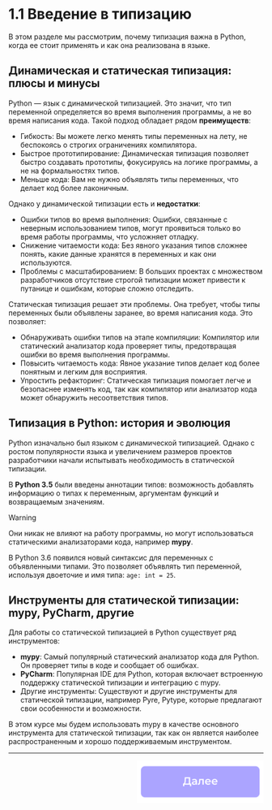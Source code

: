# 1.1 Введение в типизацию
В этом разделе мы рассмотрим, почему типизация важна в Python, когда ее стоит применять и как она реализована в языке. 

## Динамическая и статическая типизация: плюсы и минусы
Python — язык с динамической типизацией.  Это значит, что тип переменной определяется во время выполнения программы, а не во время написания кода. Такой подход обладает рядом **преимуществ**:
* Гибкость:  Вы можете легко менять типы переменных на лету, не беспокоясь о строгих ограничениях компилятора. 
* Быстрое прототипирование:  Динамическая типизация позволяет быстро создавать прототипы, фокусируясь на логике программы, а не на формальностях типов. 
* Меньше кода: Вам не нужно объявлять типы переменных, что делает код более лаконичным.

Однако у динамической типизации есть и **недостатки**:
* Ошибки типов во время выполнения:  Ошибки, связанные с неверным использованием типов, могут проявиться только во время работы программы, что усложняет отладку.
* Снижение читаемости кода:  Без явного указания типов сложнее понять, какие данные хранятся в переменных и как они используются.
* Проблемы с масштабированием:  В больших проектах с множеством разработчиков отсутствие строгой типизации может привести к путанице и ошибкам, которые сложно отследить.

Статическая типизация решает эти проблемы. Она требует, чтобы типы переменных были объявлены заранее, во время написания кода. Это позволяет:
* Обнаруживать ошибки типов на этапе компиляции:  Компилятор или статический анализатор кода проверяет типы, предотвращая ошибки во время выполнения программы. 
* Повысить читаемость кода:  Явное указание типов делает код более понятным и легким для восприятия.
* Упростить рефакторинг:  Статическая типизация помогает легче и безопаснее изменять код, так как компилятор или анализатор кода может обнаружить несоответствия типов.

## Типизация в Python: история и эволюция
Python изначально был языком с динамической типизацией.  Однако с ростом популярности языка и увеличением размеров проектов разработчики начали испытывать необходимость в статической типизации. 

В **Python 3.5** были введены аннотации типов: возможность добавлять информацию о типах к переменным, аргументам функций и возвращаемым значениям.  

> [!WARNING]
> Они никак не влияют на работу программы, но могут использоваться статическими анализаторами кода, например **mypy**.

В Python 3.6 появился новый синтаксис для переменных с объявленными типами.  Это позволяет объявлять тип переменной, используя двоеточие и имя типа:  `age: int = 25`.

## Инструменты для статической типизации: mypy, PyCharm, другие
Для работы со статической типизацией в Python существует ряд инструментов:
* **mypy**:  Самый популярный статический анализатор кода для Python. Он проверяет типы в коде и сообщает об ошибках. 
* **PyCharm**:  Популярная IDE для Python, которая включает встроенную поддержку статической типизации и интеграцию с mypy. 
* Другие инструменты:  Существуют и другие инструменты для статической типизации, например Pyre, Pytype, которые предлагают свои особенности и возможности.

В этом курсе мы будем использовать mypy в качестве основного инструмента для статической типизации, так как он является наиболее распространенным и хорошо поддерживаемым инструментом.

***


<div align="right">
    <a href="./Базовые_типы_данных.md">
        <img src="./assets/next.png" alt="Альтернативный текст" style="width: 250px;">
    </a>
</div>